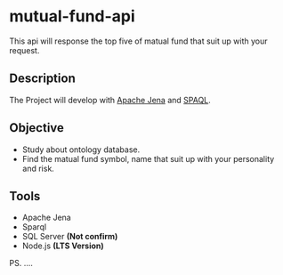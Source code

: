 # mutual-fund-api
This api will response the top five of matual fund that suit up with your request.

## Description
The Project will develop with [Apache Jena](https://jena.apache.org/) and [SPAQL](https://www.w3.org/TR/rdf-sparql-query/).

## Objective
- Study about ontology database.
- Find the matual fund symbol, name that suit up with your personality and risk.

## Tools
- Apache Jena
- Sparql
- SQL Server __(Not confirm)__
- Node.js __(LTS Version)__

PS. ....

